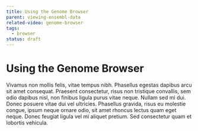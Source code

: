 ```yaml
---
title: Using the Genome Browser
parent: viewing-ensembl-data
related-video: genome-browser
tags:
  - browser
status: draft
---
```


# Using the Genome Browser

Vivamus non mollis felis, vitae tempus nibh. Phasellus egestas dapibus arcu sit amet consequat. Praesent consectetur, risus non tristique convallis, sem odio dapibus nisl, non finibus ligula purus vitae neque. Nullam sed mi dui. Donec posuere vitae dui vel ultricies. Phasellus gravida, risus eu molestie congue, ipsum neque ornare odio, sit amet rhoncus lectus quam eget neque. Donec feugiat ligula vel mi aliquet pretium. Sed consectetur quam et lobortis vehicula.
